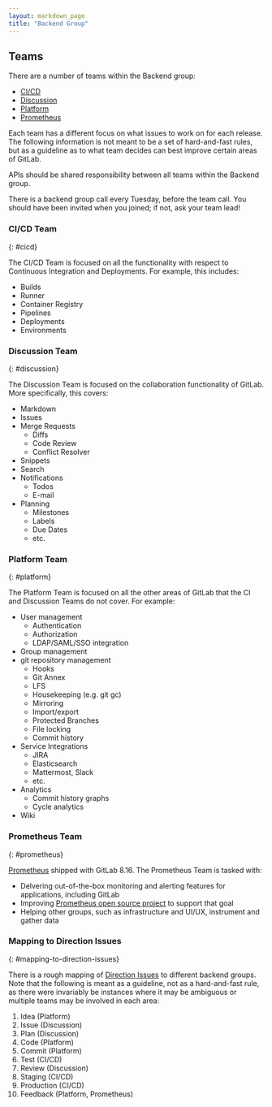 ```yaml
---
layout: markdown_page
title: "Backend Group"
---
```


## Teams

There are a number of teams within the Backend group:

* [CI/CD](/handbook/backend#cicd)
* [Discussion](/handbook/backend#discussion)
* [Platform](/handbook/backend#platform)
* [Prometheus](/handbook/backend#prometheus)

Each team has a different focus on what issues to work on for each
release. The following information is not meant to be a set of hard-and-fast
rules, but as a guideline as to what team decides can best improve certain
areas of GitLab.

APIs should be shared responsibility between all teams within the
Backend group.

There is a backend group call every Tuesday, before the team call. You should
have been invited when you joined; if not, ask your team lead!

### CI/CD Team
{: #cicd}

The CI/CD Team is focused on all the functionality with respect to
Continuous Integration and Deployments. For example, this includes:

  * Builds
  * Runner
  * Container Registry
  * Pipelines
  * Deployments
  * Environments

### Discussion Team
{: #discussion}

The Discussion Team is focused on the collaboration functionality of GitLab.
More specifically, this covers:

  * Markdown
  * Issues
  * Merge Requests
    * Diffs
    * Code Review
    * Conflict Resolver
  * Snippets
  * Search
  * Notifications
    * Todos
    * E-mail
  * Planning
    * Milestones
    * Labels
    * Due Dates
    * etc.

### Platform Team
{: #platform}

The Platform Team is focused on all the other areas of GitLab that
the CI and Discussion Teams do not cover. For example:

  * User management
    * Authentication
    * Authorization
    * LDAP/SAML/SSO integration
  * Group management
  * git repository management
    * Hooks
    * Git Annex
    * LFS
    * Housekeeping (e.g. git gc)
    * Mirroring
    * Import/export
    * Protected Branches
    * File locking
    * Commit history
  * Service Integrations
    * JIRA
    * Elasticsearch
    * Mattermost, Slack
    * etc.
  * Analytics
    * Commit history graphs
    * Cycle analytics
  * Wiki

### Prometheus Team
{: #prometheus}

[Prometheus](https://prometheus.io/) shipped with GitLab 8.16. The
Prometheus Team is tasked with:

* Delvering out-of-the-box monitoring and alerting features for applications, including GitLab
* Improving [Prometheus open source project](https://github.com/prometheus) to support that goal
* Helping other groups, such as infrastructure and UI/UX, instrument and gather data

### Mapping to Direction Issues
{: #mapping-to-direction-issues}

There is a rough mapping of [Direction Issues](https://about.gitlab.com/direction/) to different backend groups. Note
that the following is meant as a guideline, not as a hard-and-fast rule, as there
were invariably be instances where it may be ambiguous or
multiple teams may be involved in each area:

1. Idea (Platform)
2. Issue (Discussion)
3. Plan (Discussion)
4. Code (Platform)
5. Commit (Platform)
6. Test (CI/CD)
7. Review (Discussion)
8. Staging (CI/CD)
9. Production (CI/CD)
10. Feedback (Platform, Prometheus)
